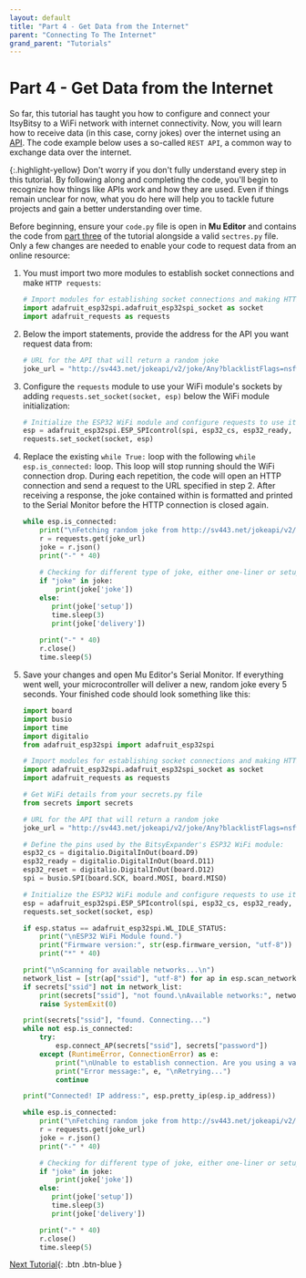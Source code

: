 ```yaml
---
layout: default
title: "Part 4 - Get Data from the Internet"
parent: "Connecting To The Internet"
grand_parent: "Tutorials"
---
```


# Part 4 - Get Data from the Internet

So far, this tutorial has taught you how to configure and connect your ItsyBitsy to a WiFi network with internet connectivity. Now, you will learn how to receive data (in this case, corny jokes) over the internet using an [API](../../glossary/glossary). The code example below uses a so-called `REST API`, a common way to exchange data over the internet.

{:.highlight-yellow}
Don't worry if you don't fully understand every step in this tutorial.  By following along and completing the code, you'll begin to recognize  how things like APIs work and how they are used. Even if things remain  unclear for now, what you do here will help you to tackle future  projects and gain a better understanding over time.

Before beginning, ensure your `code.py` file is open in **Mu Editor** and contains the code from [part three](part-3) of the tutorial alongside a valid `sectres.py` file. Only a few changes are needed to enable your code to request data from an online resource:

1. You must import two more modules to establish socket connections and make `HTTP requests`:
   ```python
   # Import modules for establishing socket connections and making HTTP requests
   import adafruit_esp32spi.adafruit_esp32spi_socket as socket
   import adafruit_requests as requests
   ```

2. Below the import statements, provide the address for the API you want request data from:
   ```python
   # URL for the API that will return a random joke
   joke_url = "http://sv443.net/jokeapi/v2/joke/Any?blacklistFlags=nsfw,religious,political,racist,sexist,explicit"
   ```

3. Configure the `requests` module to use your WiFi module's sockets by adding `requests.set_socket(socket, esp)` below the WiFi module initialization:
   ```python
   # Initialize the ESP32 WiFi module and configure requests to use its sockets
   esp = adafruit_esp32spi.ESP_SPIcontrol(spi, esp32_cs, esp32_ready, esp32_reset)
   requests.set_socket(socket, esp)
   ```

4. Replace the existing `while True:` loop with the following `while esp.is_connected:` loop. This loop will stop running should the WiFi connection drop. During each repetition, the code will open an HTTP connection and send a request to the URL specified in step 2. After receiving a response, the joke contained within is formatted and printed to the Serial Monitor before the HTTP connection is closed again.

   ```python
   while esp.is_connected:
       print("\nFetching random joke from http://sv443.net/jokeapi/v2/")
       r = requests.get(joke_url)
       joke = r.json()
       print("-" * 40)
            
       # Checking for different type of joke, either one-liner or setup and delivery joke
       if "joke" in joke:
           print(joke['joke'])
       else:
          print(joke['setup'])
          time.sleep(3)
          print(joke['delivery'])
      
       print("-" * 40)
       r.close()
       time.sleep(5)
   ```

5. Save your changes and open Mu Editor's Serial Monitor. If everything went well, your microcontroller will deliver a new, random joke every 5 seconds. Your finished code should look something like this:

   ```python
   import board
   import busio
   import time
   import digitalio
   from adafruit_esp32spi import adafruit_esp32spi
   
   # Import modules for establishing socket connections and making HTTP requests
   import adafruit_esp32spi.adafruit_esp32spi_socket as socket
   import adafruit_requests as requests
   
   # Get WiFi details from your secrets.py file
   from secrets import secrets
   
   # URL for the API that will return a random joke
   joke_url = "http://sv443.net/jokeapi/v2/joke/Any?blacklistFlags=nsfw,religious,political,racist,sexist,explicit"
   
   # Define the pins used by the BitsyExpander's ESP32 WiFi module:
   esp32_cs = digitalio.DigitalInOut(board.D9)
   esp32_ready = digitalio.DigitalInOut(board.D11)
   esp32_reset = digitalio.DigitalInOut(board.D12)
   spi = busio.SPI(board.SCK, board.MOSI, board.MISO)
   
   # Initialize the ESP32 WiFi module and configure requests to use its sockets
   esp = adafruit_esp32spi.ESP_SPIcontrol(spi, esp32_cs, esp32_ready, esp32_reset)
   requests.set_socket(socket, esp)
   
   if esp.status == adafruit_esp32spi.WL_IDLE_STATUS:
       print("\nESP32 WiFi Module found.")
       print("Firmware version:", str(esp.firmware_version, "utf-8"))
       print("*" * 40)
   
   print("\nScanning for available networks...\n")
   network_list = [str(ap["ssid"], "utf-8") for ap in esp.scan_networks()]
   if secrets["ssid"] not in network_list:
       print(secrets["ssid"], "not found.\nAvailable networks:", network_list)
       raise SystemExit(0)
   
   print(secrets["ssid"], "found. Connecting...")
   while not esp.is_connected:
       try:
           esp.connect_AP(secrets["ssid"], secrets["password"])
       except (RuntimeError, ConnectionError) as e:
           print("\nUnable to establish connection. Are you using a valid password?")
           print("Error message:", e, "\nRetrying...")
           continue
   
   print("Connected! IP address:", esp.pretty_ip(esp.ip_address))
   
   while esp.is_connected:
       print("\nFetching random joke from http://sv443.net/jokeapi/v2/")
       r = requests.get(joke_url)
       joke = r.json()
       print("-" * 40)
   
       # Checking for different type of joke, either one-liner or setup and delivery joke
       if "joke" in joke:
           print(joke['joke'])
       else:
          print(joke['setup'])
          time.sleep(3)
          print(joke['delivery'])
   
       print("-" * 40)
       r.close()
       time.sleep(5)
   ```

[Next Tutorial](../assembling-custom-components/){: .btn .btn-blue }
